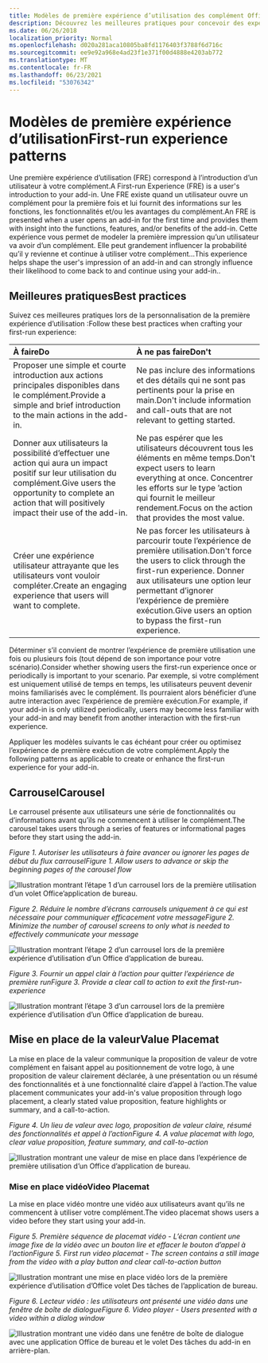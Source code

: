 ```yaml
---
title: Modèles de première expérience d’utilisation des complément Office
description: Découvrez les meilleures pratiques pour concevoir des expériences de première Office des modules.
ms.date: 06/26/2018
localization_priority: Normal
ms.openlocfilehash: d020a281aca10805ba8fd1176403f3788f6d716c
ms.sourcegitcommit: ee9e92a968e4ad23f1e371f00d4888e4203ab772
ms.translationtype: MT
ms.contentlocale: fr-FR
ms.lasthandoff: 06/23/2021
ms.locfileid: "53076342"
---
```

# <a name="first-run-experience-patterns"></a><span data-ttu-id="94e6b-103">Modèles de première expérience d’utilisation</span><span class="sxs-lookup"><span data-stu-id="94e6b-103">First-run experience patterns</span></span>

<span data-ttu-id="94e6b-104">Une première expérience d’utilisation (FRE) correspond à l’introduction d’un utilisateur à votre complément.</span><span class="sxs-lookup"><span data-stu-id="94e6b-104">A First-run Experience (FRE) is a user's introduction to your add-in.</span></span> <span data-ttu-id="94e6b-105">Une FRE existe quand un utilisateur ouvre un complément pour la première fois et lui fournit des informations sur les fonctions, les fonctionnalités et/ou les avantages du complément.</span><span class="sxs-lookup"><span data-stu-id="94e6b-105">An FRE is presented when a user opens an add-in for the first time and provides them with insight into the functions, features, and/or benefits of the add-in.</span></span> <span data-ttu-id="94e6b-106">Cette expérience vous permet de modeler la première impression qu’un utilisateur va avoir d’un complément. Elle peut grandement influencer la probabilité qu’il y revienne et continue à utiliser votre complément...</span><span class="sxs-lookup"><span data-stu-id="94e6b-106">This experience helps shape the user's impression of an add-in and can strongly influence their likelihood to come back to and continue using your add-in..</span></span>

## <a name="best-practices"></a><span data-ttu-id="94e6b-107">Meilleures pratiques</span><span class="sxs-lookup"><span data-stu-id="94e6b-107">Best practices</span></span>

<span data-ttu-id="94e6b-108">Suivez ces meilleures pratiques lors de la personnalisation de la première expérience d’utilisation :</span><span class="sxs-lookup"><span data-stu-id="94e6b-108">Follow these best practices when crafting your first-run experience:</span></span>

|<span data-ttu-id="94e6b-109">À faire</span><span class="sxs-lookup"><span data-stu-id="94e6b-109">Do</span></span>|<span data-ttu-id="94e6b-110">À ne pas faire</span><span class="sxs-lookup"><span data-stu-id="94e6b-110">Don't</span></span>|
|:------|:------|
|<span data-ttu-id="94e6b-111">Proposer une simple et courte introduction aux actions principales disponibles dans le complément.</span><span class="sxs-lookup"><span data-stu-id="94e6b-111">Provide a simple and brief introduction to the main actions in the add-in.</span></span> | <span data-ttu-id="94e6b-112">Ne pas inclure des informations et des détails qui ne sont pas pertinents pour la prise en main.</span><span class="sxs-lookup"><span data-stu-id="94e6b-112">Don't include information and call-outs that are not relevant to getting started.</span></span>
|<span data-ttu-id="94e6b-113">Donner aux utilisateurs la possibilité d’effectuer une action qui aura un impact positif sur leur utilisation du complément.</span><span class="sxs-lookup"><span data-stu-id="94e6b-113">Give users the opportunity to complete an action that will positively impact their use of the add-in.</span></span> | <span data-ttu-id="94e6b-114">Ne pas espérer que les utilisateurs découvrent tous les éléments en même temps.</span><span class="sxs-lookup"><span data-stu-id="94e6b-114">Don't expect users to learn everything at once.</span></span> <span data-ttu-id="94e6b-115">Concentrer les efforts sur le type ’action qui fournit le meilleur rendement.</span><span class="sxs-lookup"><span data-stu-id="94e6b-115">Focus on the action that provides the most value.</span></span>
|<span data-ttu-id="94e6b-116">Créer une expérience utilisateur attrayante que les utilisateurs vont vouloir compléter.</span><span class="sxs-lookup"><span data-stu-id="94e6b-116">Create an engaging experience that users will want to complete.</span></span> | <span data-ttu-id="94e6b-117">Ne pas forcer les utilisateurs à parcourir toute l’expérience de première utilisation.</span><span class="sxs-lookup"><span data-stu-id="94e6b-117">Don't force the users to click through the first-run experience.</span></span> <span data-ttu-id="94e6b-118">Donner aux utilisateurs une option leur permettant d’ignorer l’expérience de première exécution.</span><span class="sxs-lookup"><span data-stu-id="94e6b-118">Give users an option to bypass the first-run experience.</span></span> |

<span data-ttu-id="94e6b-119">Déterminer s’il convient de montrer l’expérience de première utilisation une fois ou plusieurs fois (tout dépend de son importance pour votre scénario).</span><span class="sxs-lookup"><span data-stu-id="94e6b-119">Consider whether showing users the first-run experience once or periodically is important to your scenario.</span></span> <span data-ttu-id="94e6b-120">Par exemple, si votre complément est uniquement utilisé de temps en temps, les utilisateurs peuvent devenir moins familiarisés avec le complément. Ils pourraient alors bénéficier d’une autre interaction avec l’expérience de première exécution.</span><span class="sxs-lookup"><span data-stu-id="94e6b-120">For example, if your add-in is only utilized periodically, users may become less familiar with your add-in and may benefit from another interaction with the first-run experience.</span></span>

<span data-ttu-id="94e6b-121">Appliquer les modèles suivants le cas échéant pour créer ou optimisez l’expérience de première exécution de votre complément.</span><span class="sxs-lookup"><span data-stu-id="94e6b-121">Apply the following patterns as applicable to create or enhance the first-run experience for your add-in.</span></span>

## <a name="carousel"></a><span data-ttu-id="94e6b-122">Carrousel</span><span class="sxs-lookup"><span data-stu-id="94e6b-122">Carousel</span></span>

<span data-ttu-id="94e6b-123">Le carrousel présente aux utilisateurs une série de fonctionnalités ou d’informations avant qu’ils ne commencent à utiliser le complément.</span><span class="sxs-lookup"><span data-stu-id="94e6b-123">The carousel takes users through a series of features or informational pages before they start using the add-in.</span></span>

<span data-ttu-id="94e6b-124">*Figure 1. Autoriser les utilisateurs à faire avancer ou ignorer les pages de début du flux carrousel*</span><span class="sxs-lookup"><span data-stu-id="94e6b-124">*Figure 1. Allow users to advance or skip the beginning pages of the carousel flow*</span></span>

![Illustration montrant l’étape 1 d’un carrousel lors de la première utilisation d’un volet Office’application de bureau.](../images/add-in-FRE-step-1.png)

<span data-ttu-id="94e6b-127">*Figure 2. Réduire le nombre d’écrans carrousels uniquement à ce qui est nécessaire pour communiquer efficacement votre message*</span><span class="sxs-lookup"><span data-stu-id="94e6b-127">*Figure 2. Minimize the number of carousel screens to only what is needed to effectively communicate your message*</span></span>

![Illustration montrant l’étape 2 d’un carrousel lors de la première expérience d’utilisation d’un Office d’application de bureau.](../images/add-in-FRE-step-2.png)

<span data-ttu-id="94e6b-130">*Figure 3. Fournir un appel clair à l’action pour quitter l’expérience de première run*</span><span class="sxs-lookup"><span data-stu-id="94e6b-130">*Figure 3. Provide a clear call to action to exit the first-run-experience*</span></span>

![Illustration montrant l’étape 3 d’un carrousel lors de la première expérience d’utilisation d’un Office d’application de bureau.](../images/add-in-FRE-step-3.png)

## <a name="value-placemat"></a><span data-ttu-id="94e6b-133">Mise en place de la valeur</span><span class="sxs-lookup"><span data-stu-id="94e6b-133">Value Placemat</span></span>

<span data-ttu-id="94e6b-134">La mise en place de la valeur communique la proposition de valeur de votre complément en faisant appel au positionnement de votre logo, à une proposition de valeur clairement déclarée, à une présentation ou un résumé des fonctionnalités et à une fonctionnalité claire d’appel à l’action.</span><span class="sxs-lookup"><span data-stu-id="94e6b-134">The value placement communicates your add-in's value proposition through logo placement, a clearly stated value proposition, feature highlights or summary, and a call-to-action.</span></span>

<span data-ttu-id="94e6b-135">*Figure 4. Un lieu de valeur avec logo, proposition de valeur claire, résumé des fonctionnalités et appel à l’action*</span><span class="sxs-lookup"><span data-stu-id="94e6b-135">*Figure 4. A value placemat with logo, clear value proposition, feature summary, and call-to-action*</span></span>

![Illustration montrant une valeur de mise en place dans l’expérience de première utilisation d’un Office d’application de bureau.](../images/add-in-FRE-value.png)

### <a name="video-placemat"></a><span data-ttu-id="94e6b-138">Mise en place vidéo</span><span class="sxs-lookup"><span data-stu-id="94e6b-138">Video Placemat</span></span>

<span data-ttu-id="94e6b-139">La mise en place vidéo montre une vidéo aux utilisateurs avant qu’ils ne commencent à utiliser votre complément.</span><span class="sxs-lookup"><span data-stu-id="94e6b-139">The video placemat shows users a video before they start using your add-in.</span></span>

<span data-ttu-id="94e6b-140">*Figure 5. Première séquence de placemat vidéo - L’écran contient une image fixe de la vidéo avec un bouton lire et effacer le bouton d’appel à l’action*</span><span class="sxs-lookup"><span data-stu-id="94e6b-140">*Figure 5. First run video placemat - The screen contains a still image from the video with a play button and clear call-to-action button*</span></span>

![Illustration montrant une mise en place vidéo lors de la première expérience d’utilisation d’Office volet Des tâches de l’application de bureau.](../images/add-in-FRE-video.png)

<span data-ttu-id="94e6b-142">*Figure 6. Lecteur vidéo : les utilisateurs ont présenté une vidéo dans une fenêtre de boîte de dialogue*</span><span class="sxs-lookup"><span data-stu-id="94e6b-142">*Figure 6. Video player - Users presented with a video within a dialog window*</span></span>

![Illustration montrant une vidéo dans une fenêtre de boîte de dialogue avec une application Office de bureau et le volet Des tâches du add-in en arrière-plan.](../images/add-in-FRE-video-dialog.png)
